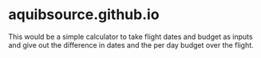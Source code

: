 # aquibsource.github.io
This would be a simple calculator to take flight dates and budget as inputs and give out the difference in dates and the per day budget over the flight.
